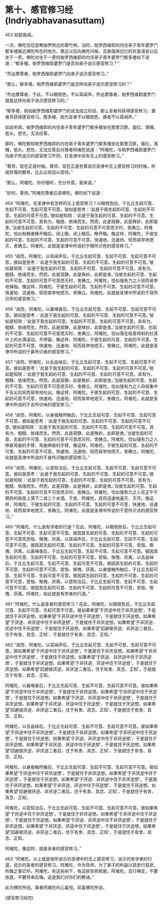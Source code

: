 # 第十、感官修习经(Indriyabhavanasuttam)

453 如是我闻。

一次，佛陀住在迦鸯伽罗附近的善竹林。当时，帕罗西维耶的内住弟子青年婆罗门郁多楼接近佛陀所在的地方，靠近以后向佛陀问候，互致值得记忆的欢喜语言以后坐于一旁。佛陀对坐于一旁的帕罗西维耶的内住弟子青年婆罗门郁多楼如下说道：“郁多楼，帕罗西维耶婆罗门是否向弟子说示感官修习？”

“乔达摩尊者，帕罗西维耶婆罗门向弟子说示感官修习。”

“那么，郁多楼，帕罗西维耶婆罗门是怎样向弟子说示感官修习的？”

“乔达摩尊者，于此，不以眼观色，不以耳闻声。乔达摩尊者，帕罗西维耶婆罗门就是这样向弟子说示感官修习的。”

“郁多楼，假如帕罗西维耶婆罗门的说法成立的话，那么盲者将获得感官修习，聋者将获得感官修习。郁多楼，因为盲者不以眼观色，聋者不以耳闻声。”

如此听闻，帕罗西维耶的内住弟子青年婆罗门郁多楼坐在那里沉默，面红，落魄，低头，悲忧，无法应答。

那时，佛陀察知帕罗西维耶的内住弟子青年婆罗门郁多楼坐在那里沉默，面红，落魄，低头，悲忧，无法应答后对尊者阿难陀说道：“阿难陀，与帕罗西维耶婆罗门向弟子所说示的感官修习不同，在圣律中另有无上的感官修习。”

“尊师，现在正是时候。尊师，现在正是世尊说示圣律中无上感官修习的时候。听闻世尊的教导，比丘众将加以受持。”

“那么，阿难陀，你仔细听，充分作意。我来说。”

“好的，尊师。”阿难陀尊者应诺佛陀。佛陀如下说道：

454 “阿难陀，在圣律中有怎样的无上感官修习？以眼观色后，于比丘生起可意、生起不可意、生起可意不可意。彼如是思考：‘此是于我生起的可意、生起的不可意、生起的可意不可意。’彼如是知晓：‘此是于我生起的可意、生起的不可意、生起的可意不可意。其有为、粗糙、依缘而生。然而，此是寂静，此是殊妙，此即是舍。’当彼生起的可意、生起的不可意、生起的可意不可意熄灭时，舍确立。阿难陀，恰似有眼者睁开眼后，闭上眼，闭上眼后，睁开眼。像这样，阿难陀，于彼生起的可意、生起的不可意、生起的可意不可意，快速地、迅速地、轻而易举地熄灭，舍确立。阿难陀，此就是圣律中所说的于眼所识色的感官修习。”

455 “进而，阿难陀，以耳闻声后，于比丘生起可意、生起不可意、生起可意不可意。彼如是思考：‘此是于我生起的可意、生起的不可意、生起的可意不可意。’彼如是知晓：‘此是于我生起的可意、生起的不可意、生起的可意不可意。其有为、粗糙、依缘而生。然而，此是寂静，此是殊妙，此即是舍。’当彼生起的可意、生起的不可意、生起的可意不可意熄灭时，舍确立。阿难陀，恰似强有力之人轻而易举地弹指。像这样，阿难陀，于彼生起的可意、生起的不可意、生起的可意不可意，快速地、迅速地、轻而易举地熄灭，舍确立。阿难陀，此就是圣律中所说的于耳所识声的感官修习。”

456 “进而，阿难陀，以鼻嗅香后，于比丘生起可意、生起不可意、生起可意不可意。彼如是思考：‘此是于我生起的可意、生起的不可意、生起的可意不可意。’彼如是知晓：‘此是于我生起的可意、生起的不可意、生起的可意不可意。其有为、粗糙、依缘而生。然而，此是寂静，此是殊妙，此即是舍。’当彼生起的可意、生起的不可意、生起的可意不可意熄灭时，舍确立。阿难陀，恰似落在枝茎倾斜的红莲叶上的水滴滚动，不停留。像这样，阿难陀，于彼生起的可意、生起的不可意、生起的可意不可意，快速地、迅速地、轻而易举地熄灭，舍确立。阿难陀，此就是圣律中所说的于鼻所识香的感官修习。”

457 “进而，阿难陀，以舌品味后，于比丘生起可意、生起不可意、生起可意不可意。彼如是思考：‘此是于我生起的可意、生起的不可意、生起的可意不可意。’彼如是知晓：‘此是于我生起的可意、生起的不可意、生起的可意不可意。其有为、粗糙、依缘而生。然而，此是寂静，此是殊妙，此即是舍。’当彼生起的可意、生起的不可意、生起的可意不可意熄灭时，舍确立。阿难陀，恰似强有力之人将痰集中于舌尖后轻而易举地吐出。像这样，阿难陀，于彼生起的可意、生起的不可意、生起的可意不可意，快速地、迅速地、轻而易举地熄灭，舍确立。阿难陀，此就是圣律中所说的于舌所识味的感官修习。”

458 “进而，阿难陀，以身接触所触后，于比丘生起可意、生起不可意、生起可意不可意。彼如是思考：‘此是于我生起的可意、生起的不可意、生起的可意不可意。’彼如是知晓：‘此是于我生起的可意、生起的不可意、生起的可意不可意。其有为、粗糙、依缘而生。然而，此是寂静，此是殊妙，此即是舍。’当彼生起的可意、生起的不可意、生起的可意不可意熄灭时，舍确立。阿难陀，恰似强有力之人伸直弯曲的手臂、弯曲伸直的手臂。像这样，阿难陀，于彼生起的可意、生起的不可意、生起的可意不可意，快速地、迅速地、轻而易举地熄灭，舍确立。阿难陀，此就是圣律中所说的于身所识触的感官修习。”

459 “进而，阿难陀，以意知法后，于比丘生起可意、生起不可意、生起可意不可意。彼如是思考：‘此是于我生起的可意、生起的不可意、生起的可意不可意。’彼如是知晓：‘此是于我生起的可意、生起的不可意、生起的可意不可意。其有为、粗糙、依缘而生。然而，此是寂静，此是殊妙，此即是舍。’当彼生起的可意、生起的不可意、生起的可意不可意熄灭时，舍确立。阿难陀，恰似强有力之人在正午于晒热的铁盘上滴下二或三个水滴。于是，阿难陀，其将迅速地遍灭、灭尽。像这样，阿难陀，于彼生起的可意、生起的不可意、生起的可意不可意，快速地、迅速地、轻而易举地熄灭，舍确立。阿难陀，此就是圣律中所说的于意所识法的感官修习。”

460 “阿难陀，什么是有学者的行道？在此，阿难陀，以眼观色后，于比丘生起可意、生起不可意、生起可意不可意。彼因其生起的可意、生起的不可意、生起的可意不可意而苦恼、惭愧、厌离。以耳闻声后，于比丘生起可意、生起不可意、生起可意不可意。彼因其生起的可意、生起的不可意、生起的可意不可意，苦恼、惭愧、厌离。以鼻嗅香后，于比丘生起可意、生起不可意、生起可意不可意。彼因其生起的可意、生起的不可意、生起的可意不可意，苦恼、惭愧、厌离。以舌品味后，于比丘生起可意、生起不可意、生起可意不可意。彼因其生起的可意、生起的不可意、生起的可意不可意，苦恼、惭愧、厌离。以身接触所触后，于比丘生起可意、生起不可意、生起可意不可意。彼因其生起的可意、生起的不可意、生起的可意不可意，苦恼、惭愧、厌离。以意知法后，于比丘生起可意、生起不可意、生起可意不可意。彼因其生起的可意、生起的不可意、生起的可意不可意，苦恼、惭愧、厌离。阿难陀，如此就是有学者的行道。”

461 “阿难陀，什么是圣者的感官修习？在此，阿难陀，以眼观色后，于比丘生起可意、生起不可意、生起可意不可意。彼如果希望‘于厌逆中住于非厌逆想’，于是就住于非厌逆想。如果希望‘于非厌逆中住于厌逆想’，于是就住于厌逆想。如果希望‘于厌逆、非厌逆中住于非厌逆想’，于是就住于非厌逆想。如果希望‘于非厌逆、厌逆中住于厌逆想’，于是就住于厌逆想。如果希望‘回避彼厌逆、非厌逆二者后，住于有舍、具念、正知’，于是就住于有舍、具念、正知。”

462 “进而，阿难陀，以耳闻声后，于比丘生起可意、生起不可意、生起可意不可意。彼如果希望‘于厌逆中住于非厌逆想’，于是就住于非厌逆想。如果希望‘于非厌逆中住于厌逆想’，于是就住于厌逆想。如果希望‘于厌逆、非厌逆中住于非厌逆想’，于是就住于非厌逆想。如果希望‘于非厌逆、厌逆中住于厌逆想’，于是就住于厌逆想。如果希望‘回避彼厌逆、非厌逆二者后，住于有舍、具念、正知’，于是就住于有舍、具念、正知。

阿难陀，以鼻嗅香后，于比丘生起可意、生起不可意、生起可意不可意。彼如果希望‘于厌逆中住于非厌逆想’，于是就住于非厌逆想。如果希望‘于非厌逆中住于厌逆想’，于是就住于厌逆想。如果希望‘于厌逆、非厌逆中住于非厌逆想’，于是就住于非厌逆想。如果希望‘于非厌逆、厌逆中住于厌逆想’，于是就住于厌逆想。如果希望‘回避彼厌逆、非厌逆二者后，住于有舍、具念、正知’，于是就住于有舍、具念、正知。

阿难陀，以舌品味后，于比丘生起可意、生起不可意、生起可意不可意。彼如果希望‘于厌逆中住于非厌逆想’，于是就住于非厌逆想。如果希望‘于非厌逆中住于厌逆想’，于是就住于厌逆想。如果希望‘于厌逆、非厌逆中住于非厌逆想’，于是就住于非厌逆想。如果希望‘于非厌逆、厌逆中住于厌逆想’，于是就住于厌逆想。如果希望‘回避彼厌逆、非厌逆二者后，住于有舍、具念、正知’，于是就住于有舍、具念、正知。

阿难陀，以身接触所触后，于比丘生起可意、生起不可意、生起可意不可意。彼如果希望‘于厌逆中住于非厌逆想’，于是就住于非厌逆想。如果希望‘于非厌逆中住于厌逆想’，于是就住于厌逆想。如果希望‘于厌逆、非厌逆中住于非厌逆想’，于是就住于非厌逆想。如果希望‘于非厌逆、厌逆中住于厌逆想’，于是就住于厌逆想。如果希望‘回避彼厌逆、非厌逆二者后，住于有舍、具念、正知’，于是就住于有舍、具念、正知。

阿难陀，以意知法后，于比丘生起可意、生起不可意、生起可意不可意。彼如果希望‘于厌逆中住于非厌逆想’，于是就住于非厌逆想。如果希望‘于非厌逆中住于厌逆想’，于是就住于厌逆想。如果希望‘于厌逆、非厌逆中住于非厌逆想’，于是就住于非厌逆想。如果希望‘于非厌逆、厌逆中住于厌逆想’，于是就住于厌逆想。如果希望‘回避彼厌逆、非厌逆二者后，住于有舍、具念、正知’，于是就住于有舍、具念、正知。

阿难陀，像这样，就是圣者的感官修习。”

463 “阿难陀，以上就是我所说示的圣律中的无上感官修习，说示的有学者的行道，说示的圣者的感官修习。阿难陀，作为导师，为了弟子的利益以慈悲行慈悲，所做之事已毕。阿难陀，有这些树下，有这些空弃房屋。阿难陀，去行禅定，不要放逸，不要将来后悔。这是我们对你们的教诫。”

此为佛陀所说。尊者阿难陀内心喜悦，欢喜佛陀所说。

(感官修习经完)
